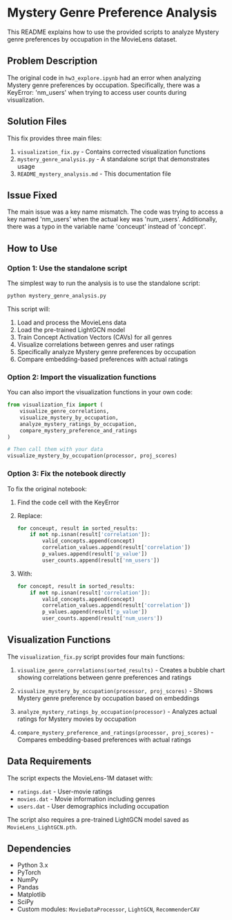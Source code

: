 # Mystery Genre Preference Analysis

This README explains how to use the provided scripts to analyze Mystery genre preferences by occupation in the MovieLens dataset.

## Problem Description

The original code in `hw3_explore.ipynb` had an error when analyzing Mystery genre preferences by occupation. Specifically, there was a KeyError: 'nm_users' when trying to access user counts during visualization.

## Solution Files

This fix provides three main files:

1. `visualization_fix.py` - Contains corrected visualization functions
2. `mystery_genre_analysis.py` - A standalone script that demonstrates usage
3. `README_mystery_analysis.md` - This documentation file

## Issue Fixed

The main issue was a key name mismatch. The code was trying to access a key named 'nm_users' when the actual key was 'num_users'. Additionally, there was a typo in the variable name 'conceupt' instead of 'concept'.

## How to Use

### Option 1: Use the standalone script

The simplest way to run the analysis is to use the standalone script:

```bash
python mystery_genre_analysis.py
```

This script will:
1. Load and process the MovieLens data
2. Load the pre-trained LightGCN model
3. Train Concept Activation Vectors (CAVs) for all genres
4. Visualize correlations between genres and user ratings
5. Specifically analyze Mystery genre preferences by occupation
6. Compare embedding-based preferences with actual ratings

### Option 2: Import the visualization functions

You can also import the visualization functions in your own code:

```python
from visualization_fix import (
    visualize_genre_correlations,
    visualize_mystery_by_occupation,
    analyze_mystery_ratings_by_occupation,
    compare_mystery_preference_and_ratings
)

# Then call them with your data
visualize_mystery_by_occupation(processor, proj_scores)
```

### Option 3: Fix the notebook directly

To fix the original notebook:

1. Find the code cell with the KeyError
2. Replace:
   ```python
   for conceupt, result in sorted_results:
       if not np.isnan(result['correlation']):
           valid_concepts.append(concept)
           correlation_values.append(result['correlation'])
           p_values.append(result['p_value'])
           user_counts.append(result['nm_users'])
   ```

3. With:
   ```python
   for concept, result in sorted_results:
       if not np.isnan(result['correlation']):
           valid_concepts.append(concept)
           correlation_values.append(result['correlation'])
           p_values.append(result['p_value'])
           user_counts.append(result['num_users'])
   ```

## Visualization Functions

The `visualization_fix.py` script provides four main functions:

1. `visualize_genre_correlations(sorted_results)` - Creates a bubble chart showing correlations between genre preferences and ratings

2. `visualize_mystery_by_occupation(processor, proj_scores)` - Shows Mystery genre preference by occupation based on embeddings

3. `analyze_mystery_ratings_by_occupation(processor)` - Analyzes actual ratings for Mystery movies by occupation

4. `compare_mystery_preference_and_ratings(processor, proj_scores)` - Compares embedding-based preferences with actual ratings

## Data Requirements

The script expects the MovieLens-1M dataset with:
- `ratings.dat` - User-movie ratings
- `movies.dat` - Movie information including genres
- `users.dat` - User demographics including occupation

The script also requires a pre-trained LightGCN model saved as `MovieLens_LightGCN.pth`.

## Dependencies

- Python 3.x
- PyTorch
- NumPy
- Pandas
- Matplotlib
- SciPy
- Custom modules: `MovieDataProcessor`, `LightGCN`, `RecommenderCAV` 
